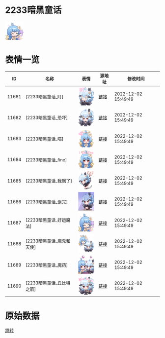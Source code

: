 # 2233暗黑童话

<img src="./cover.png" height="60" alt="cover" />

# 表情一览

|ID|名称|表情|源地址|修改时间|
|----|----|----|----|----|
|11681|[2233暗黑童话_盯]|<img src="./pic/011681_%5B2233暗黑童话_盯%5D.png" height="60" alt="盯"/>|[链接](https://i0.hdslb.com/bfs/garb/item/ae7b41c27fe28d4a536ca53295e234975c8ef745.png)|2022-12-02 15:49:49|
|11682|[2233暗黑童话_恐吓]|<img src="./pic/011682_%5B2233暗黑童话_恐吓%5D.png" height="60" alt="恐吓"/>|[链接](https://i0.hdslb.com/bfs/garb/item/bfab96962b1ded09e105ec899f2d73a4dc91914f.png)|2022-12-02 15:49:49|
|11683|[2233暗黑童话_喵]|<img src="./pic/011683_%5B2233暗黑童话_喵%5D.png" height="60" alt="喵"/>|[链接](https://i0.hdslb.com/bfs/garb/item/1a5e5afba15825e801dc087b26fec66f9d7698ad.png)|2022-12-02 15:49:49|
|11684|[2233暗黑童话_fine]|<img src="./pic/011684_%5B2233暗黑童话_fine%5D.png" height="60" alt="fine"/>|[链接](https://i0.hdslb.com/bfs/garb/item/8f8cb0fbd8d2db15ba74285dfc3ed003c4931280.png)|2022-12-02 15:49:49|
|11685|[2233暗黑童话_我飘了]|<img src="./pic/011685_%5B2233暗黑童话_我飘了%5D.png" height="60" alt="我飘了"/>|[链接](https://i0.hdslb.com/bfs/garb/item/abcedd0dea32daa1b8398732230ad6f72a27b610.png)|2022-12-02 15:49:49|
|11686|[2233暗黑童话_诅咒]|<img src="./pic/011686_%5B2233暗黑童话_诅咒%5D.png" height="60" alt="诅咒"/>|[链接](https://i0.hdslb.com/bfs/garb/item/0d0b3a69ce35ead189f7886f46b7eaeae4657086.png)|2022-12-02 15:49:49|
|11687|[2233暗黑童话_好运魔法]|<img src="./pic/011687_%5B2233暗黑童话_好运魔法%5D.png" height="60" alt="好运魔法"/>|[链接](https://i0.hdslb.com/bfs/garb/item/953a852dbf1ec6abffb1db19ed6a03ada30f265a.png)|2022-12-02 15:49:49|
|11688|[2233暗黑童话_魔鬼和天使]|<img src="./pic/011688_%5B2233暗黑童话_魔鬼和天使%5D.png" height="60" alt="魔鬼和天使"/>|[链接](https://i0.hdslb.com/bfs/garb/item/0118a33c81fb9ea395f2b5331be5cefe2e569f2b.png)|2022-12-02 15:49:49|
|11689|[2233暗黑童话_魔药]|<img src="./pic/011689_%5B2233暗黑童话_魔药%5D.png" height="60" alt="魔药"/>|[链接](https://i0.hdslb.com/bfs/garb/item/8e87aee504eac8a9b114d68b9e4b232cb3e7e766.png)|2022-12-02 15:49:49|
|11690|[2233暗黑童话_丘比特之箭]|<img src="./pic/011690_%5B2233暗黑童话_丘比特之箭%5D.png" height="60" alt="丘比特之箭"/>|[链接](https://i0.hdslb.com/bfs/garb/item/81a3eeebbc818ae24581141b08da9e8eb543138c.png)|2022-12-02 15:49:49|

# 原始数据

[跳转](./raw.json)

